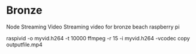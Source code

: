 # Bronze
Node Streaming Video
Streaming video for bronze beach raspberry pi

raspivid -o myvid.h264 -t 10000
ffmpeg -r 15 -i myvid.h264 -vcodec copy outputfile.mp4